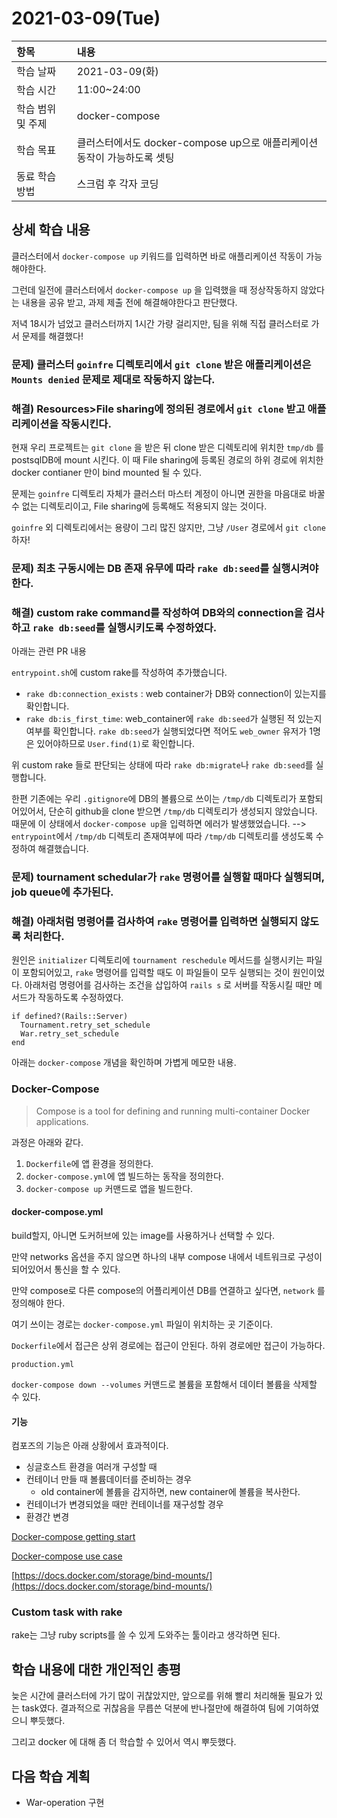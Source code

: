 # 2021-03-09\(Tue\)

| 항목 | 내용 |
| :--- | :--- |
| 학습 날짜 | 2021-03-09\(화\) |
| 학습 시간 | 11:00~24:00 |
| 학습 범위 및 주제 | docker-compose |
| 학습 목표 | 클러스터에서도 docker-compose up으로 애플리케이션 동작이 가능하도록 셋팅 |
| 동료 학습 방법 | 스크럼 후 각자 코딩 |

## 상세 학습 내용

클러스터에서 `docker-compose up` 키워드를 입력하면 바로 애플리케이션 작동이 가능해야한다.

그런데 일전에 클러스터에서 `docker-compose up` 을 입력했을 때 정상작동하지 않았다는 내용을 공유 받고, 과제 제출 전에 해결해야한다고 판단했다.

저녁 18시가 넘었고 클러스터까지 1시간 가량 걸리지만, 팀을 위해 직접 클러스터로 가서 문제를 해결했다!

### 문제\) 클러스터 `goinfre` 디렉토리에서 `git clone` 받은 애플리케이션은 `Mounts denied` 문제로 제대로 작동하지 않는다.

### 해결\) Resources&gt;File sharing에 정의된 경로에서 `git clone` 받고 애플리케이션을 작동시킨다.

현재 우리 프로젝트는 `git clone` 을 받은 뒤 clone 받은 디렉토리에 위치한 `tmp/db` 를 postsqlDB에 mount 시킨다. 이 때 File sharing에 등록된 경로의 하위 경로에 위치한 docker contianer 만이 bind mounted 될 수 있다.

문제는 `goinfre` 디렉토리 자체가 클러스터 마스터 계정이 아니면 권한을 마음대로 바꿀 수 없는 디렉토리이고, File sharing에 등록해도 적용되지 않는 것이다.

`goinfre` 외 디렉토리에서는 용량이 그리 많진 않지만, 그냥 `/User` 경로에서 `git clone`하자!

### 문제\) 최초 구동시에는 DB 존재 유무에 따라 `rake db:seed`를 실행시켜야한다.

### 해결\) custom rake command를 작성하여 DB와의 connection을 검사하고 `rake db:seed`를 실행시키도록 수정하였다.

아래는 관련 PR 내용

`entrypoint.sh`에 custom rake를 작성하여 추가했습니다.

* `rake db:connection_exists` : web container가 DB와 connection이 있는지를 확인합니다.
* `rake db:is_first_time`: web\_container에 `rake db:seed`가 실행된 적 있는지 여부를 확인합니다. `rake db:seed`가 실행되었다면 적어도 `web_owner` 유저가 1명은 있어야하므로 `User.find(1)`로 확인합니다.

위 custom rake 들로 판단되는 상태에 따라 `rake db:migrate`나 `rake db:seed`를 실행합니다.

한편 기존에는 우리 `.gitignore`에 DB의 볼륨으로 쓰이는 `/tmp/db` 디렉토리가 포함되어있어서, 단순히 github을 clone 받으면 `/tmp/db` 디렉토리가 생성되지 않았습니다. 때문에 이 상태에서 `docker-compose up`을 입력하면 에러가 발생했었습니다. --&gt; `entrypoint`에서 `/tmp/db` 디렉토리 존재여부에 따라 `/tmp/db` 디렉토리를 생성도록 수정하여 해결했습니다.

### 문제\) tournament schedular가 `rake` 명령어를 실행할 때마다 실행되며, job queue에 추가된다.

### 해결\) 아래처럼 명령어를 검사하여 `rake` 명령어를 입력하면 실행되지 않도록 처리한다.

원인은 `initializer` 디렉토리에 `tournament reschedule` 메서드를 실행시키는 파일이 포함되어있고, `rake` 명령어를 입력할 때도 이 파일들이 모두 실행되는 것이 원인이었다. 아래처럼 명령어를 검사하는 조건을 삽입하여 `rails s` 로 서버를 작동시킬 때만 메서드가 작동하도록 수정하였다.

```text
if defined?(Rails::Server)
  Tournament.retry_set_schedule
  War.retry_set_schedule
end
```



아래는 `docker-compose` 개념을 확인하며 가볍게 메모한 내용.

### Docker-Compose

> Compose is a tool for defining and running multi-container Docker applications.

과정은 아래와 같다.

1. `Dockerfile`에 앱 환경을 정의한다.
2. `docker-compose.yml`에 앱 빌드하는 동작을 정의한다.
3. `docker-compose up` 커맨드로 앱을 빌드한다.

#### docker-compose.yml

build할지, 아니면 도커허브에 있는 image를 사용하거나 선택할 수 있다.

만약 networks 옵션을 주지 않으면 하나의 내부 compose 내에서 네트워크로 구성이 되어있어서 통신을 할 수 있다.

만약 compose로 다른 compose의 어플리케이션 DB를 연결하고 싶다면, `network` 를 정의해야 한다.

여기 쓰이는 경로는 `docker-compose.yml` 파일이 위치하는 곳 기준이다.

`Dockerfile`에서 접근은 상위 경로에는 접근이 안된다. 하위 경로에만 접근이 가능하다.

`production.yml`

`docker-compose down --volumes` 커맨드로 볼륨을 포함해서 데이터 볼륨을 삭제할 수 있다.

#### 기능

컴포즈의 기능은 아래 상황에서 효과적이다.

* 싱글호스트 환경을 여러개 구성할 때
* 컨테이너 만들 때 볼륨데이터를 준비하는 경우
  * old container에 볼륨을 감지하면, new container에 볼륨을 복사한다.
* 컨테이너가 변경되었을 때만 컨테이너를 재구성할 경우
* 환경간 변경

[Docker-compose getting start](https://docs.docker.com/compose/)

[Docker-compose use case](https://docs.docker.com/compose/#common-use-cases)

[https://docs.docker.com/storage/bind-mounts/](https://docs.docker.com/storage/bind-mounts/)

### Custom task with rake

rake는 그냥 ruby scripts를 쓸 수 있게 도와주는 툴이라고 생각하면 된다.

## 학습 내용에 대한 개인적인 총평

늦은 시간에 클러스터에 가기 많이 귀찮았지만, 앞으로를 위해 빨리 처리해둘 필요가 있는 task였다. 결과적으로 귀찮음을 무릅쓴 덕분에 반나절만에 해결하여 팀에 기여하였으니 뿌듯했다.

그리고 docker 에 대해 좀 더 학습할 수 있어서 역시 뿌듯했다.

## 다음 학습 계획

* War-operation 구현

